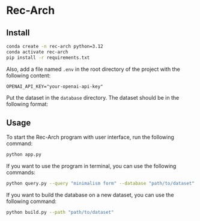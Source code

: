 # Rec-Arch

## Install

```bash
conda create -n rec-arch python=3.12
conda activate rec-arch
pip install -r requirements.txt
```

Also, add a file named `.env` in the root directory of the project with the following content:

```env
OPENAI_API_KEY="your-openai-api-key"
```

Put the dataset in the `database` directory. The dataset should be in the following format:


## Usage

To start the Rec-Arch program with user interface, run the following command:

```bash
python app.py
```

If you want to use the program in terminal, you can use the following commands:

```bash
python query.py --query "minimalism form" --database "path/to/dataset"
```

If you want to build the database on a new dataset, you can use the following command:

```bash
python build.py --path "path/to/dataset"
```